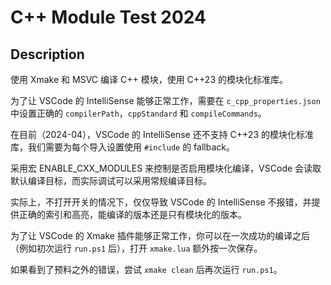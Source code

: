 # C++ Module Test 2024

## Description

使用 Xmake 和 MSVC 编译 C++ 模块，使用 C++23 的模块化标准库。

为了让 VSCode 的 IntelliSense 能够正常工作，需要在 `c_cpp_properties.json` 中设置正确的 `compilerPath`，`cppStandard` 和 `compileCommands`。

在目前（2024-04），VSCode 的 IntelliSense 还不支持 C++23 的模块化标准库，我们需要为每个导入设置使用 `#include` 的 fallback。

采用宏 ENABLE_CXX_MODULES 来控制是否启用模块化编译，VSCode 会读取默认编译目标，而实际调试可以采用常规编译目标。

实际上，不打开开关的情况下，仅仅导致 VSCode 的 IntelliSense 不报错，并提供正确的索引和高亮，能编译的版本还是只有模块化的版本。

为了让 VSCode 的 Xmake 插件能够正常工作，你可以在一次成功的编译之后（例如初次运行 `run.ps1` 后），打开 `xmake.lua` 额外按一次保存。

如果看到了预料之外的错误，尝试 `xmake clean` 后再次运行 `run.ps1`。
